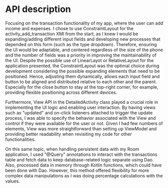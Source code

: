 
# API description



Focusing on the transaction functionality of my app, where the user can add income and expenses. I chose to use ConstraintLayout for the activity_add_transaction XMl from the start, as I knew I would be expanding/adding different input fields and developing new processes that depended on this form (such as the type dropdown). Therefore, ensuring the UI would be adaptable, and centered regardless of the size of the phone and the number of fields was a priority in improving the maintainability of the UI. Despite the possible use of LinearLayot or RelativeLayout for the application presented, the ConstraintLayout was the optimal choice during development considering the possible expanding elements that need to be positioned. Hence, adjusting them dynamically, allows each input field and button to be aligned and distributed relative to each other and the parent. Especially for the close button to stay at the top-right corner, for example, providing flexible positioning across different devices.

Furthermore, View API  in the DetailedActivity class played a crucial role in implementing the UI logic and enabling user interaction. By having views such as "updated" and on-click listeners attached to trigger the update process, I was able to specify the behavior associated with the View and control if they were available for the user or not. Given I had few numbers of elements, View was more straightforward than setting up ViewModel and providing better readability when revisiting my code for other functionalities. 

On this same topic, when handling persistent data with my Room application, I used "@Query" annotations to interact with the transactions table and fetch data to keep database-related logic separate using Dao. Also, processed data in memory through Kotlin functions, which could have been done with Dao. However, this method offered flexibility for more complex data manipulations as I was doing percentage calculations with the values. 

